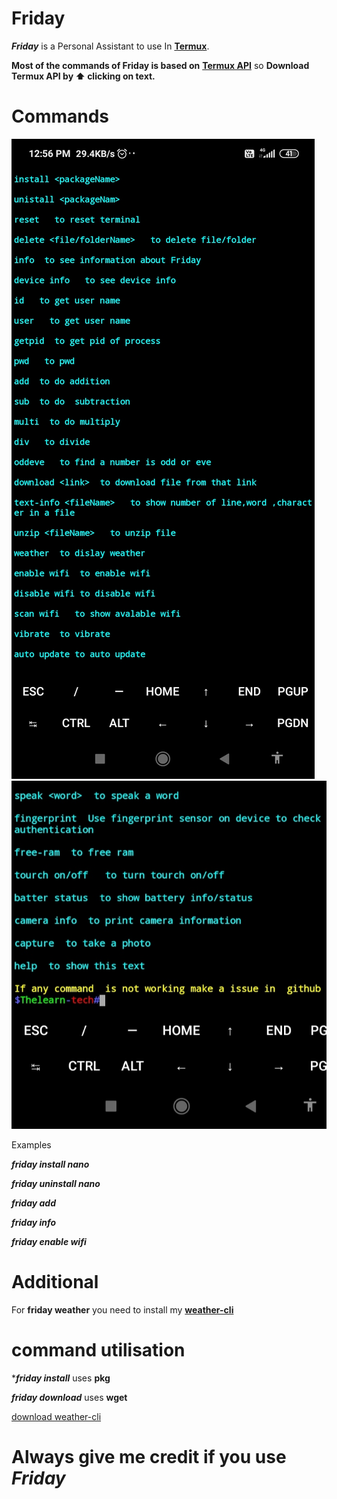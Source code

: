 # Friday

***Friday*** is a Personal Assistant to use In 
[**Termux**](https://play.google.com/store/apps/details?id=com.termux).

**Most of the commands of **Friday** is based on**
[**Termux API**](https://play.google.com/store/apps/details?id=com.termux.api)
 so 
**Download Termux API by ⬆️ clicking on text.**

# Commands

![](https://raw.githubusercontent.com/thelearn-tech/Friday/main/Screenshot_2021-01-26-12-56-12-936_com.termux.jpg)
![](https://raw.githubusercontent.com/thelearn-tech/Friday/main/IMG_20210126_125652.jpg)

Examples 

***friday install nano***

***friday uninstall nano***

***friday add***

***friday info***

***friday enable wifi***

# Additional

For **friday weather** you need to install 
my [**weather-cli**](https://github.com/thelearn-tech/weather-cli)

# command utilisation

****friday install***
uses **pkg**

***friday download***
uses **wget**

[download weather-cli](https://github.com/thelearn-tech/weather-cli)

# Always give me credit if you use ***Friday***
